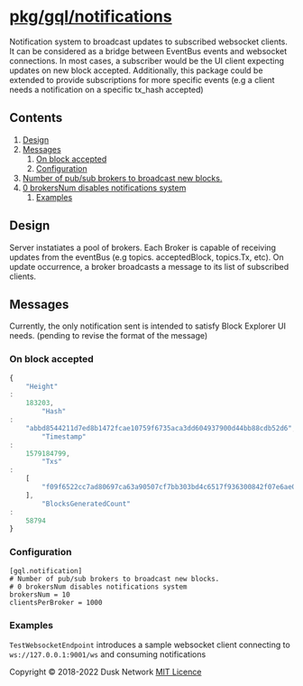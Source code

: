 # [pkg/gql/notifications](./pkg/gql/notifications)

Notification system to broadcast updates to subscribed websocket clients. It can
be considered as a bridge between EventBus events and websocket connections. In
most cases, a subscriber would be the UI client expecting updates on new block
accepted. Additionally, this package could be extended to provide subscriptions
for more specific events \(e.g a client needs a notification on a specific
tx\_hash accepted\)

<!-- ToC start -->
##  Contents

   1. [Design](#design)
   1. [Messages](#messages)
      1. [On block accepted](#on-block-accepted)
      1. [Configuration](#configuration)
1. [Number of pub/sub brokers to broadcast new blocks. ](#number-of-pub/sub-brokers-to-broadcast-new-blocks-)
1. [0 brokersNum disables notifications system](#0-brokersnum-disables-notifications-system)
      1. [Examples](#examples)
<!-- ToC end -->

## Design

Server instatiates a pool of brokers. Each Broker is capable of receiving
updates from the eventBus \(e.g topics. acceptedBlock, topics.Tx, etc\). On
update occurrence, a broker broadcasts a message to its list of subscribed
clients.

## Messages

Currently, the only notification sent is intended to satisfy Block Explorer UI
needs. \(pending to revise the format of the message\)

### On block accepted

```javascript
{
    "Height"
:
    183203,
        "Hash"
:
    "abbd8544211d7ed8b1472fcae10759f6735aca3dd604937900d44bb88cdb52d6",
        "Timestamp"
:
    1579184799,
        "Txs"
:
    [
        "f09f6522cc7ad80697ca63a90507cf7bb303bd4c6517f936300842f07e6ae056"
    ],
        "BlocksGeneratedCount"
:
    58794
}
```

### Configuration

```text
[gql.notification]
# Number of pub/sub brokers to broadcast new blocks. 
# 0 brokersNum disables notifications system
brokersNum = 10
clientsPerBroker = 1000
```

### Examples

`TestWebsocketEndpoint` introduces a sample websocket client connecting
to `ws://127.0.0.1:9001/ws` and consuming notifications

Copyright © 2018-2022 Dusk Network
[MIT Licence](https://github.com/dusk-network/dusk-blockchain/blob/master/LICENSE)
